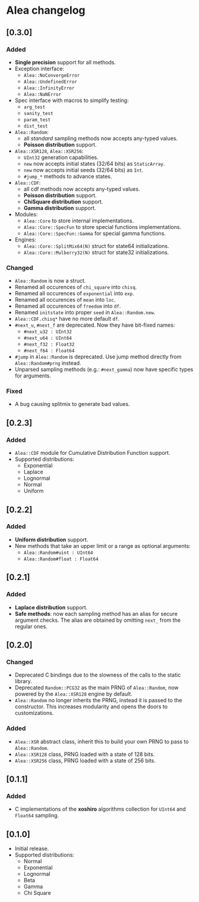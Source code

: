 # Alea changelog

## [0.3.0]
### Added
  - **Single precision** support for all methods.
  - Exception interface:
    - `Alea::NoConvergeError`
    - `Alea::UndefinedError`
    - `Alea::InfinityError`
    - `Alea::NaNError`
  - Spec interface with macros to simplify testing:
    - `arg_test`
    - `sanity_test`
    - `param_test`
    - `dist_test`    
  - `Alea::Random`:
    - all *standard* sampling methods now accepts any-typed values.
    - **Poisson distribution** support.
  - `Alea::XSR128`, `Alea::XSR256`:
    - `UInt32` generation capabilities.
    - `new` now accepts initial states (32/64 bits) as `StaticArray`.
    - `new` now accepts initial seeds (32/64 bits) as `Int`.
    - `#jump_*` methods to advance states.
  - `Alea::CDF`:
    - all cdf methods now accepts any-typed values.
    - **Poisson distribution** support.
    - **ChiSquare distribution** support.
    - **Gamma distribution** support.
  - Modules:
    - `Alea::Core` to store internal implementations.
    - `Alea::Core::SpecFun` to store special functions implementations.
    - `Alea::Core::SpecFun::Gamma` for special gamma functions.
  - Engines:
    - `Alea::Core::SplitMix64(N)` struct for state64 initializations.
    - `Alea::Core::Mulberry32(N)` struct for state32 initializations.

### Changed
  - `Alea::Random` is now a struct.
  - Renamed all occurences of `chi_square` into `chisq`.
  - Renamed all occurences of `exponential` into `exp`.
  - Renamed all occurences of `mean` into `loc`.
  - Renamed all occurences of `freedom` into `df`.
  - Renamed `initstate` into proper `seed` in `Alea::Random.new`.
  - `Alea::CDF.chisq*` have no more default `df`.
  - `#next_u`, `#next_f` are deprecated. Now they have bit-fixed names:
    - `#next_u32 : UInt32`
    - `#next_u64 : UInt64`
    - `#next_f32 : Float32`
    - `#next_f64 : Float64`
  - `#jump` in `Alea::Random` is deprecated. Use jump method directly
    from `Alea::Random#prng` instead.
  - Unparsed sampling methods (e.g.: `#next_gamma`) now have specific
    types for arguments.

### Fixed
  - A bug causing splitmix to generate bad values.

## [0.2.3]
### Added
  - `Alea::CDF` module for Cumulative Distribution Function support.
  - Supported distributions:
    - Exponential
    - Laplace
    - Lognormal
    - Normal
    - Uniform

## [0.2.2]
### Added
  - **Uniform distribution** support.
  - New methods that take an upper limit or a range as optional arguments:
    - `Alea::Random#uint : UInt64`
    - `Alea::Random#float : Float64`

## [0.2.1]
### Added
  - **Laplace distribution** support.
  - **Safe methods**: now each sampling method has an alias for secure argument checks.
    The alias are obtained by omitting `next_` from the regular ones.

## [0.2.0]
### Changed
  - Deprecated C bindings due to the slowness of the calls to the static library.
  - Deprecated `Random::PCG32` as the main PRNG of `Alea::Random`, now powered by the `Alea::XSR128` engine by default.
  - `Alea::Random` no longer inherits the PRNG, instead it is passed to the constructor. This increases modularity and opens the doors to customizations.

### Added
  - `Alea::XSR` abstract class, inherit this to build your own PRNG to pass to `Alea::Random`.
  - `Alea::XSR128` class, PRNG loaded with a state of 128 bits.
  - `Alea::XSR256` class, PRNG loaded with a state of 256 bits.

## [0.1.1]
### Added
  - C implementations of the **xoshiro** algorithms collection for `UInt64` and `Float64` sampling.

## [0.1.0]
  - Initial release.
  - Supported distributions:
    - Normal
    - Exponential
    - Lognormal
    - Beta
    - Gamma
    - Chi Square
